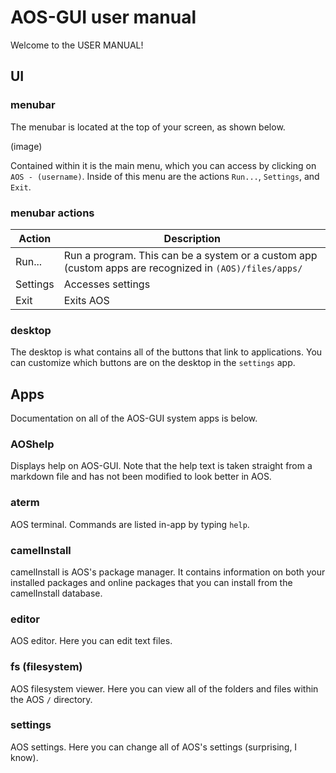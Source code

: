 # AOS-GUI user manual

Welcome to the USER MANUAL!

## UI

### menubar

The menubar is located at the top of your screen, as shown below.

(image)

Contained within it is the main menu, which you can access by clicking on `AOS - (username)`. Inside of this menu are the actions `Run...`, `Settings`, and `Exit`.

### menubar actions

| Action | Description|
|------|------------|
|Run...| Run a program. This can be a system or a custom app (custom apps are recognized in `(AOS)/files/apps/`|
|Settings| Accesses settings|
|Exit|Exits AOS|

### desktop

The desktop is what contains all of the buttons that link to applications. You can customize which buttons are on the desktop in the `settings` app.

## Apps

Documentation on all of the AOS-GUI system apps is below.

### AOShelp

Displays help on AOS-GUI. Note that the help text is taken straight from a markdown file and has not been modified to look better in AOS.

### aterm

AOS terminal. Commands are listed in-app by typing `help`.

### camelInstall

camelInstall is AOS's package manager. It contains information on both your installed packages and online packages that you can install from the camelInstall database.

### editor

AOS editor. Here you can edit text files.

### fs (filesystem)

AOS filesystem viewer. Here you can view all of the folders and files within the AOS `/` directory.

### settings

AOS settings. Here you can change all of AOS's settings (surprising, I know).